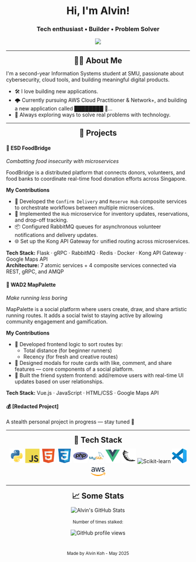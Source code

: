 <h1 align="center">Hi, I'm Alvin!</h1>
<h3 align="center">Tech enthusiast • Builder • Problem Solver</h3>

<p align="center">
  <img src="https://media4.giphy.com/media/v1.Y2lkPTc5MGI3NjExd3IybG9iczAzdnlocm0yb3dodHNjaXF3bWlnMWNpaGpnMWlydm5rNyZlcD12MV9pbnRlcm5hbF9naWZfYnlfaWQmY3Q9Zw/zOvBKUUEERdNm/giphy.gif" width="300"/>
</p>

---

<div align="center" style="font-size: 1.5em; font-weight: bold; margin-bottom: 0.5em;"> 👨‍💻 About Me</div>

I'm a second-year Information Systems student at SMU, passionate about cybersecurity, cloud tools, and building meaningful digital products.

- 🛠️ I love building new applications.
- 🌩️ Currently pursuing AWS Cloud Practitioner & Network+, and building a new application called ~~████████~~ 🤫...
- 🎯 Always exploring ways to solve real problems with technology.
---

<div align="center" style="font-size: 1.5em; font-weight: bold; margin-bottom: 0.5em;"> 💼 Projects</div>

#### 🥫 ESD FoodBridge
*Combatting food insecurity with microservices*

FoodBridge is a distributed platform that connects donors, volunteers, and food banks to coordinate real-time food donation efforts across Singapore.

**My Contributions**
- 🚚 Developed the `Confirm Delivery` and `Reserve Hub` composite services to orchestrate workflows between multiple microservices.
- 🏬 Implemented the `Hub` microservice for inventory updates, reservations, and drop-off tracking.
- 📦 Configured RabbitMQ queues for asynchronous volunteer notifications and delivery updates.
- 🌐 Set up the Kong API Gateway for unified routing across microservices.

**Tech Stack:** Flask · gRPC · RabbitMQ · Redis · Docker · Kong API Gateway · Google Maps API  
**Architecture:** 7 atomic services + 4 composite services connected via REST, gRPC, and AMQP


#### 🏃 WAD2 MapPalette
*Make running less boring*

MapPalette is a social platform where users create, draw, and share artistic running routes. It adds a social twist to staying active by allowing community engagement and gamification.

**My Contributions**
- 🔎 Developed frontend logic to sort routes by:
  - Total distance (for beginner runners)
  - Recency (for fresh and creative routes)
- 📌 Designed modals for route cards with like, comment, and share features — core components of a social platform.
- 👥 Built the friend system frontend: add/remove users with real-time UI updates based on user relationships.

**Tech Stack:** Vue.js · JavaScript · HTML/CSS · Google Maps API


#### 💰 [Redacted Project]
A stealth personal project in progress — stay tuned 👀

---

<div align="center">
  <div style="font-size: 1.5em; font-weight: bold; margin-bottom: 0.5em;">🧰 Tech Stack</div>
  <td><img src="https://raw.githubusercontent.com/devicons/devicon/master/icons/python/python-original.svg" width="40" alt="Python"/></td>
  <td><img src="https://raw.githubusercontent.com/devicons/devicon/master/icons/javascript/javascript-original.svg" width="40" alt="JS"/></td>
  <td><img src="https://raw.githubusercontent.com/devicons/devicon/master/icons/html5/html5-original.svg" width="40" alt="HTML"/></td>
  <td><img src="https://raw.githubusercontent.com/devicons/devicon/master/icons/css3/css3-original.svg" width="40" alt="CSS"/></td>
  <td><img src="https://raw.githubusercontent.com/devicons/devicon/master/icons/php/php-original.svg" width="40" alt="PHP"/></td>
  <td><img src="https://raw.githubusercontent.com/devicons/devicon/master/icons/mysql/mysql-original-wordmark.svg" width="40" alt="MySQL"/></td>
  <td><img src="https://raw.githubusercontent.com/devicons/devicon/master/icons/vuejs/vuejs-original.svg" width="40" alt="Vue.js"/></td>
  <td><img src="https://raw.githubusercontent.com/devicons/devicon/master/icons/flask/flask-original.svg" width="40" alt="Flask"/></td>
  <td><img src="https://upload.wikimedia.org/wikipedia/commons/0/05/Scikit_learn_logo_small.svg" width="40" alt="Scikit-learn"/></td>
  <td><img src="https://raw.githubusercontent.com/devicons/devicon/master/icons/vscode/vscode-original.svg" width="40" alt="VS Code"/></td>
  <td><img src="https://raw.githubusercontent.com/devicons/devicon/master/icons/amazonwebservices/amazonwebservices-original-wordmark.svg" width="40" alt="AWS"/></td>

  </table>
</div>

---

<!-- Links & GitHub Stats -->
<div align="center">
  <div style="font-size: 1.5em; font-weight: bold; margin-bottom: 0.5em;">📈 Some Stats</div>
  <img src="https://github-readme-stats.vercel.app/api?username=alvinkoh256&show_icons=true&theme=github_dark" alt="Alvin's GitHub Stats"/>
  </br>
  <p><small>Number of times stalked:</small></p> <img src="https://komarev.com/ghpvc/?username=alvinkoh256&style=flat-square&color=blue" alt="GitHub profile views"/>
  <br/><br/>
</div>

<br/>

<!-- Footer -->
<div align="center">
  <sub>Made by Alvin Koh - May 2025</sub>
</div>
